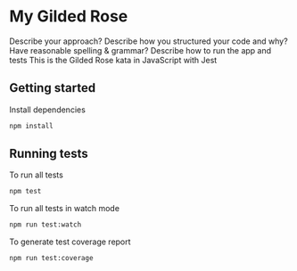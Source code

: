 # My Gilded Rose

Describe your approach?	
Describe how you structured your code and why?	
Have reasonable spelling & grammar?	
Describe how to run the app and tests
This is the Gilded Rose kata in JavaScript with Jest

## Getting started

Install dependencies

```sh
npm install
```

## Running tests

To run all tests

```sh
npm test
```

To run all tests in watch mode

```sh
npm run test:watch
```

To generate test coverage report

```sh
npm run test:coverage
```
